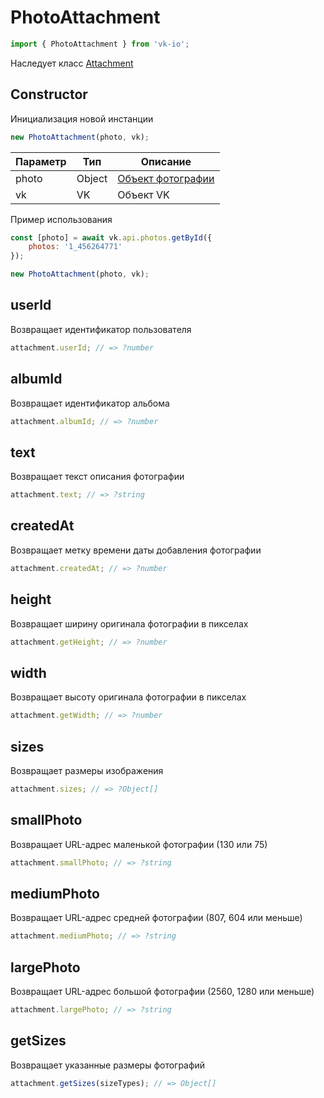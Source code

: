 # PhotoAttachment

```js
import { PhotoAttachment } from 'vk-io';
```

Наследует класс [Attachment](attachment.md)

## Constructor
Инициализация новой инстанции

```js
new PhotoAttachment(photo, vk);
```

| Параметр | Тип    | Описание                                              |
|----------|--------|-------------------------------------------------------|
| photo    | Object | [Объект фотографии](https://vk.com/dev/objects/photo) |
| vk       | VK     | Объект VK                                             |

Пример использования

```js
const [photo] = await vk.api.photos.getById({
	photos: '1_456264771'
});

new PhotoAttachment(photo, vk);
```

## userId
Возвращает идентификатор пользователя

```js
attachment.userId; // => ?number
```

## albumId
Возвращает идентификатор альбома

```js
attachment.albumId; // => ?number
```

## text
Возвращает текст описания фотографии

```js
attachment.text; // => ?string
```

## createdAt
Возвращает метку времени даты добавления фотографии

```js
attachment.createdAt; // => ?number
```

## height
Возвращает ширину оригинала фотографии в пикселах

```js
attachment.getHeight; // => ?number
```

## width
Возвращает высоту оригинала фотографии в пикселах

```js
attachment.getWidth; // => ?number
```

## sizes
Возвращает размеры изображения

```js
attachment.sizes; // => ?Object[]
```

## smallPhoto
Возвращает URL-адрес маленькой фотографии (130 или 75)

```js
attachment.smallPhoto; // => ?string
```

## mediumPhoto
Возвращает URL-адрес средней фотографии (807, 604 или меньше)

```js
attachment.mediumPhoto; // => ?string
```

## largePhoto
Возвращает URL-адрес большой фотографии (2560, 1280 или меньше)

```js
attachment.largePhoto; // => ?string
```

## getSizes
Возвращает указанные размеры фотографий

```js
attachment.getSizes(sizeTypes); // => Object[]
```
